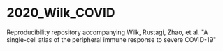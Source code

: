 # 2020_Wilk_COVID
Reproducibility repository accompanying Wilk, Rustagi, Zhao, et al. "A single-cell atlas of the peripheral immune response to severe COVID-19"
